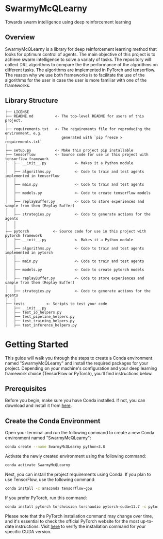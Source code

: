 ﻿# SwarmyMcQLearny
Towards swarm intelligence using deep reinforcement learning

## Overview
SwarmyMcQLearny is a library for deep reinforcement learning method that looks for optimum control of agents. The main objective of this project is to achieve swarm intelligence to solve
a variaty of tasks. The repository will collect DRL algorithms to compare the the performance of the algorithms on different tasks. 
The algorithms are implemented in PyTorch and tensorflow. 
The reason why we use both frameworks is to facilitate the use of the algorithms for the user in case
the user is more familiar with one of the frameworks.

## Library Structure

```
├── LICENSE
├── README.md          <- The top-level README for users of this project.
│
├── requirements.txt   <- The requirements file for reproducing the environment, e.g.
│                         generated with `pip freeze > requirements.txt`
│
├── setup.py           <- Make this project pip installable
├── tensorflow         <- Source code for use in this project with tensorflow framework
│   ├── __init__.py				<- Makes it a Python module
│   │
│   ├── algorithms.py           <- Code to train and test agents implemented in tensorflow
│   │
│   ├── main.py                 <- Code to train and test agents
│   │
│   ├── models.py     	        <- Code to create tensorflow models
│   │
│   ├── replayBuffer.py         <- Code to store experiences and sample from them (Replay Buffer)
│   │
│   ├── strategies.py           <- Code to generate actions for the agents
│   │
│   │
├── pytorch           <- Source code for use in this project with pytorch framework
│   ├── __init__.py				<- Makes it a Python module
│   │
│   ├── algorithms.py           <- Code to train and test agents implemented in pytorch
│   │
│   ├── main.py                 <- Code to train and test agents
│   │
│   ├── models.py     	        <- Code to create pytorch models
│   │
│   ├── replayBuffer.py         <- Code to store experiences and sample from them (Replay Buffer)
│   │
│   ├── strategies.py           <- Code to generate actions for the agents
│   │
├── tests          <- Scripts to test your code
│   ├── __init__.py   
│   ├── test_io_helpers.py   
│   ├── test_pipeline_helpers.py
│   ├── test_training_helpers.py             
│   ├── test_inference_helpers.py             
```

# Getting Started

This guide will walk you through the steps to create a Conda environment named "SwarmyMcQLearny" and install the required packages for your project. Depending on your machine's configuration and your deep learning framework choice (TensorFlow or PyTorch), you'll find instructions below.

## Prerequisites

Before you begin, make sure you have Conda installed. If not, you can download and install it from [here](https://conda.io/projects/conda/en/latest/user-guide/install/index.html).

## Create the Conda Environment

Open your terminal and run the following command to create a new Conda environment named "SwarmyMcQLearny":

```bash
conda create --name SwarmyMcQLearny python=3.8
```
Activate the newly created environment using the following command:

```bash
conda activate SwarmyMcQLearny
```
Next, you can install the project requirements using Conda. If you plan to use TensorFlow, use the following command:

```bash
conda install -c anaconda tensorflow-gpu
```

If you prefer PyTorch, run this command:

```bash
conda install pytorch torchvision torchaudio pytorch-cuda=11.7 -c pytorch -c nvidia
```
Please note that the PyTorch installation command may change over time, and it's essential to check the official PyTorch website for the most up-to-date instructions. Visit [here](https://pytorch.org/get-started/locally/) to verify the installation command for your specific CUDA version.

